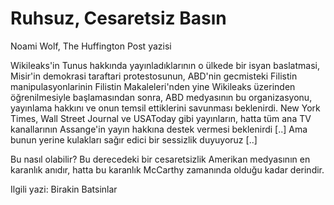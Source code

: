 # Ruhsuz, Cesaretsiz Basın

Noami Wolf, The Huffington Post yazisi

Wikileaks'in Tunus hakkında yayınladıklarının o ülkede bir isyan baslatmasi, Misir'in demokrasi taraftari protestosunun, ABD'nin gecmisteki Filistin manipulasyonlarinin Filistin Makaleleri'nden yine Wikileaks üzerinden öğrenilmesiyle başlamasından sonra, ABD medyasının bu organizasyonu, yayınlama hakkını ve onun temsil ettiklerini savunması beklenirdi. New York Times, Wall Street Journal ve USAToday gibi yayınların, hatta tüm ana TV kanallarının Assange'in yayın hakkına destek vermesi beklenirdi [..] Ama bunun yerine kulakları sağır edici bir sessizlik duyuyoruz [..]

Bu nasıl olabilir? Bu derecedeki bir cesaretsizlik Amerikan medyasının en karanlık anıdır, hatta bu karanlık McCarthy zamanında olduğu kadar derindir.

Ilgili yazi: Birakin Batsinlar

